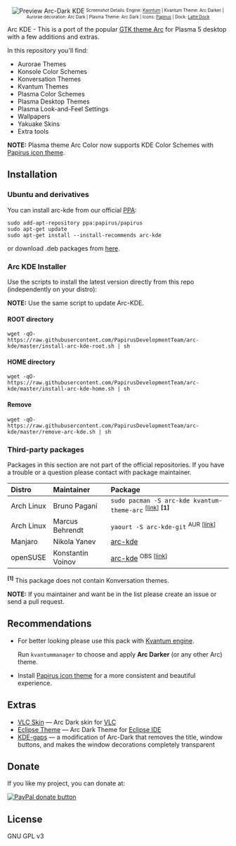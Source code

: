 <p align="center">
  <img src="https://raw.githubusercontent.com/PapirusDevelopmentTeam/arc-kde/master/preview.png" alt="Preview Arc-Dark KDE"/>
  <sup><sub>Screenshot Details: Engine: <a href="https://github.com/tsujan/Kvantum/tree/master/Kvantum">Kavntum</a> | Kvantum Theme: Arc Darker | Aurorae decoration: Arc Dark | Plasma Theme: Arc Dark | Icons: <a href="https://github.com/PapirusDevelopmentTeam/papirus-icon-theme">Papirus</a> | Dock: <a href="https://github.com/psifidotos/Latte-Dock">Latte Dock</a></sub></sup>
</p>

Arc KDE - This is a port of the popular [GTK theme Arc](https://github.com/horst3180/Arc-theme) for Plasma 5 desktop with a few additions and extras.

In this repository you'll find:

- Aurorae Themes
- Konsole Color Schemes
- Konversation Themes
- Kvantum Themes
- Plasma Color Schemes
- Plasma Desktop Themes
- Plasma Look-and-Feel Settings
- Wallpapers
- Yakuake Skins
- Extra tools

**NOTE:** Plasma theme Arc Color now supports KDE Color Schemes with [Papirus icon theme](https://github.com/PapirusDevelopmentTeam/papirus-icon-theme).

## Installation

### Ubuntu and derivatives

You can install arc-kde from our official [PPA](https://launchpad.net/~papirus/+archive/ubuntu/papirus):

```
sudo add-apt-repository ppa:papirus/papirus
sudo apt-get update
sudo apt-get install --install-recommends arc-kde
```

or download .deb packages from [here](https://launchpad.net/~papirus/+archive/ubuntu/papirus/+packages?field.name_filter=arc-kde).

### Arc KDE Installer

Use the scripts to install the latest version directly from this repo (independently on your distro):

**NOTE:** Use the same script to update Arc-KDE.

#### ROOT directory

```
wget -qO- https://raw.githubusercontent.com/PapirusDevelopmentTeam/arc-kde/master/install-arc-kde-root.sh | sh
```
#### HOME directory

```
wget -qO- https://raw.githubusercontent.com/PapirusDevelopmentTeam/arc-kde/master/install-arc-kde-home.sh | sh
```

#### Remove

```
wget -qO- https://raw.githubusercontent.com/PapirusDevelopmentTeam/arc-kde/master/remove-arc-kde.sh | sh
```

### Third-party packages

Packages in this section are not part of the official repositories. If you have a trouble or a question please contact with package maintainer.

| **Distro** | **Maintainer**    | **Package** |
|:-----------|:------------------|:------------|
| Arch Linux | Bruno Pagani | `sudo pacman -S arc-kde kvantum-theme-arc` <sup>[[link](https://www.archlinux.org/packages/community/any/arc-kde/)]</sup> **<sup>[1]</sup>** |
| Arch Linux | Marcus Behrendt | `yaourt -S arc-kde-git` <sup>AUR [[link](https://aur.archlinux.org/packages/arc-kde-git/)]</sup> |
| Manjaro | Nikola Yanev | [arc-kde](http://download.tuxfamily.org/gericom/README.html) |
| openSUSE | Konstantin Voinov | [arc-kde](https://software.opensuse.org/download.html?project=home:kill_it&package=arc-kde) <sup>OBS [[link](https://build.opensuse.org/package/show/home:kill_it/arc-kde)]</sub> |

**<sup>[1]</sup>** This package does not contain Konversation themes.

**NOTE:** If you maintainer and want be in the list please create an issue or send a pull request.

## Recommendations

- For better looking please use this pack with [Kvantum engine](https://github.com/tsujan/Kvantum/tree/master/Kvantum).

  Run `kvantummanager` to choose and apply **Arc Darker** (or any other Arc) theme.

- Install [Papirus icon theme](https://github.com/PapirusDevelopmentTeam/papirus-icon-theme) for a more consistent and beautiful experience.

## Extras

- [VLC Skin](https://github.com/varlesh/VLC-Arc-Dark) — Arc Dark skin for [VLC](http://www.videolan.org/vlc/)
- [Eclipse Theme](https://github.com/PapirusDevelopmentTeam/arc-kde/tree/master/extra/eclipse) ­— Arc Dark Theme for [Eclipse IDE](https://eclipse.org/ide/)
- [KDE-gaps](http://www.simonizor.gq/kde-gaps) — a modification of Arc-Dark that removes the title, window buttons, and makes the window decorations completely transparent

## Donate

If you like my project, you can donate at:

<span class="paypal"><a href="https://www.paypal.me/varlesh" title="Donate to this project using Paypal"><img src="https://www.paypalobjects.com/webstatic/mktg/Logo/pp-logo-100px.png" alt="PayPal donate button" /></a></span>

## License

GNU GPL v3
